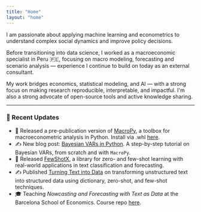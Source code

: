 ```yaml
---
title: "Home"
layout: "home"
---
```


I am passionate about applying machine learning and econometrics to understand complex social dynamics and improve policy decisions.

Before transitioning into data science, I worked as a macroeconomic specialist in Peru 🇵🇪, focusing on macro modeling, forecasting and scenario analysis — experience I continue to build on today as an external consultant.

My work bridges economics, statistical modeling, and AI — with a strong focus on making research reproducible, interpretable, and impactful. I'm also a strong advocate of open-source tools and active knowledge sharing.

---

### 📌 Recent Updates

- 🧠 Released a pre-publication version of [MacroPy](https://github.com/RenatoVassallo/MacroPy), a toolbox for macroeconometric analysis in Python. Install via .whl [here](https://github.com/RenatoVassallo/MacroPy/releases).
- ✍️ New blog post: [Bayesian VARs in Python](../posts/bvar_tutorial/). A step-by-step tutorial on Bayesian VARs, from scratch and with `MacroPy`.
- 🤖 Released [FewShotX](https://github.com/RenatoVassallo/FewShotX), a library for zero- and few-shot learning with real-world applications in text classification and forecasting.  
- ✍️ Published [Turning Text into Data](../posts/text_as_data/) on transforming unstructured text into structured data using dictionary, zero-shot, and few-shot techniques.  
- 🎓 Teaching *Nowcasting and Forecasting with Text as Data* at the Barcelona School of Economics. Course repo [here](https://github.com/RenatoVassallo/BSE-ForecastNLP).